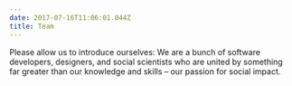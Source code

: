 ```yaml
---
date: 2017-07-16T11:06:01.044Z
title: Team
---
```


Please allow us to introduce ourselves: We are a bunch of software developers, designers, and social scientists 
who are united by something far greater than our knowledge and skills – our passion for social impact.


